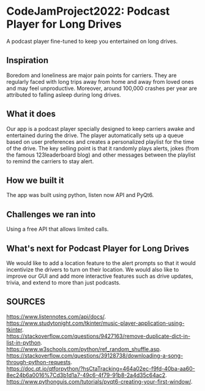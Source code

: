 # CodeJamProject2022: Podcast Player for Long Drives

A podcast player fine-tuned to keep you entertained on long drives.

## Inspiration
Boredom and loneliness are major pain points for carriers. They are regularly faced with long trips away from home and away from loved ones and may feel unproductive. Moreover, around 100,000 crashes per year are attributed to falling asleep during long drives.

## What it does
Our app is a podcast player specially designed to keep carriers awake and entertained during the drive. The player automatically sets up a queue based on user preferences and creates a personalized playlist for the time of the drive. The key selling point is that it randomly plays alerts, jokes (from the famous 123leaderboard blog) and other messages between the playlist to remind the carriers to stay alert.

## How we built it
The app was built using python, listen now API and PyQt6.

## Challenges we ran into
Using a free API that allows limited calls.

## What's next for Podcast Player for Long Drives
We would like to add a location feature to the alert prompts so that it would incentivize the drivers to turn on their location. We would also like to improve our GUI and add more interactive features such as drive updates, trivia, and extend to more than just podcasts.

## SOURCES
https://www.listennotes.com/api/docs/. 
https://www.studytonight.com/tkinter/music-player-application-using-tkinter.    
https://stackoverflow.com/questions/9427163/remove-duplicate-dict-in-list-in-python.    
https://www.w3schools.com/python/ref_random_shuffle.asp.    
https://stackoverflow.com/questions/39128738/downloading-a-song-through-python-requests.    
https://doc.qt.io/qtforpython/?hsCtaTracking=464a02ec-f9fd-40ba-aa60-8ec24b6a0016%7Cd3b1d1a7-49c6-4f79-91b8-2a4d35c64ac2. 
https://www.pythonguis.com/tutorials/pyqt6-creating-your-first-window/. 
